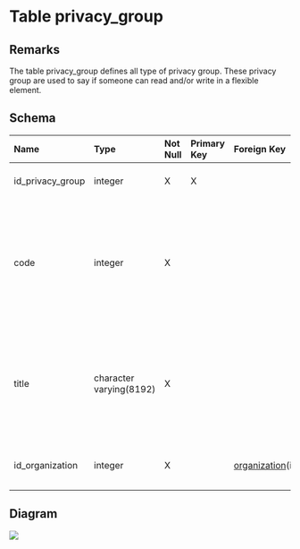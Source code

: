 # Table privacy\_group #
## Remarks ##
The table privacy\_group defines all type of privacy group. These privacy group are used to say if someone can read and/or write in a flexible element.

## Schema ##
| **Name** | **Type** | **Not Null** | **Primary Key** | **Foreign Key** | **Remarks** |
|:---------|:---------|:-------------|:----------------|:----------------|:------------|
| id\_privacy\_group | integer  | X            | X               |                 | This is the primary key of the table. |
| code     | integer  | X            |                 |                 | This is the code of the privacy group, more precisely a little label which wil identify the privacy group for the user. |
| title    | character varying(8192) | X            |                 |                 | This is the title of the privacy group. It is not the same as the column code which is shorter than the title. |
| id\_organization | integer  | X            |                 | [organization](organization.md)(id\_organization) | This is a foreign key to the table organization.  |

## Diagram ##
<img src='http://www.sigmah.org/svg_load.php?file=http://sigma-h.googlecode.com/svn/wiki/diagrams/privacy_group.svg' />
